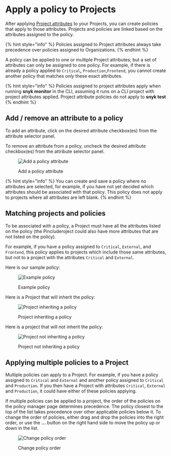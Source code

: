 # Apply a policy to Projects

After applying [Project attributes](../introduction-to-snyk-projects/project-attributes.md) to your Projects, you can create policies that apply to those attributes. Projects and policies are linked based on the attributes assigned to the policy.

{% hint style="info" %}
Policies assigned to Project attributes always take precedence over policies assigned to Organizations.
{% endhint %}

A policy can be applied to one or multiple Project attributes; but a set of attributes can only be assigned to one policy. For example, if there is already a policy applied to `Critical`**,** `Production`,`Frontend`, you cannot create another policy that matches _only_ these exact attributes.

{% hint style="info" %}
Policies assigned to project attributes apply when running **snyk monitor** in the CLI, assuming it runs on a CLI project with project attributes applied. Project attribute policies do not apply to **snyk test**
{% endhint %}

## Add / remove an attribute to a policy

To add an attribute, click on the desired attribute checkbox(es) from the attribute selector panel.

To remove an attribute from a policy, uncheck the desired attribute checkbox(es) from the attribute selector panel.

<figure><img src="../../.gitbook/assets/screenshot_2021-03-11_at_1.20.42_pm.png" alt="Add a policy attribute"><figcaption><p>Add a policy attribute</p></figcaption></figure>

{% hint style="info" %}
You can create and save a policy where no attributes are selected, for example, if you have not yet decided which attributes should be associated with that policy. This policy does not apply to projects where all attributes are left blank.
{% endhint %}

## Matching projects and policies

To be associated with a policy, a Project must have all the attributes listed on the policy (the Pincluderoject could also have more attributes that are not listed on the policy).

For example, if you have a policy assigned to `Critical`, `External`, and `Frontend`, this policy applies to projects which include those same attributes, but not to a project with the attributes `Critical` and `External`.

Here is our sample policy:

<figure><img src="../../.gitbook/assets/screenshot_2021-03-11_at_11.54.33_am.png" alt="Example policy"><figcaption><p>Example policy</p></figcaption></figure>

Here is a Project that will inherit the policy:

<figure><img src="../../.gitbook/assets/screenshot_2021-03-11_at_12.26.02_pm.png" alt="Project inheriting a policy"><figcaption><p>Project inheriting a policy</p></figcaption></figure>

Here is a project that will not inherit the policy:

<figure><img src="../../.gitbook/assets/screenshot_2021-03-11_at_12.29.03_pm.png" alt="Project not inheriting a policy"><figcaption><p>Project not inheriting a policy</p></figcaption></figure>

## Applying multiple policies to a Project

Multiple policies can apply to a Project. For example, if you have a policy assigned to `Critical` and `External` and another policy assigned to `Critical` and `Production`. If you then have a Project with attributes `Critical`, `External` and `Production`, it could have either of these policies applying.

If multiple policies can be applied to a project, the order of the policies on the policy manager page determines precedence. The policy closest to the top of the list takes precedence over other applicable policies below it. To change the order of policies, either drag and drop the policies into the right order, or use the **...** button on the right hand side to move the policy up or down in the list.

<figure><img src="../../.gitbook/assets/screenshot_2021-03-11_at_12.51.25_pm.png" alt="Change policy order"><figcaption><p>Change policy order</p></figcaption></figure>
